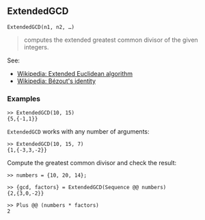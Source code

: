 ## ExtendedGCD

```
ExtendedGCD(n1, n2, …)
```

> computes the extended greatest common divisor of the given integers. 

See:
* [Wikipedia: Extended Euclidean algorithm](https://en.wikipedia.org/wiki/Extended_Euclidean_algorithm)
* [Wikipedia: Bézout's identity](https://en.wikipedia.org/wiki/B%C3%A9zout%27s_identity)
 
 
### Examples

``` 
>> ExtendedGCD(10, 15)
{5,{-1,1}}
``` 

`ExtendedGCD` works with any number of arguments:
``` 
>> ExtendedGCD(10, 15, 7)
{1,{-3,3,-2}}
``` 

Compute the greatest common divisor and check the result:
``` 
>> numbers = {10, 20, 14};

>> {gcd, factors} = ExtendedGCD(Sequence @@ numbers)
{2,{3,0,-2}}

>> Plus @@ (numbers * factors)
2
``` 

